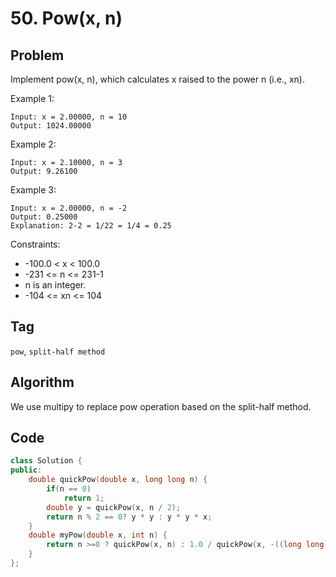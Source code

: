 # 50. Pow(x, n)
## Problem
Implement pow(x, n), which calculates x raised to the power n (i.e., xn).

Example 1:
```
Input: x = 2.00000, n = 10
Output: 1024.00000
```

Example 2:
```
Input: x = 2.10000, n = 3
Output: 9.26100
```

Example 3:
```
Input: x = 2.00000, n = -2
Output: 0.25000
Explanation: 2-2 = 1/22 = 1/4 = 0.25
```

Constraints:
- -100.0 < x < 100.0
- -231 <= n <= 231-1
- n is an integer.
- -104 <= xn <= 104

## Tag
```pow```, ```split-half method```

## Algorithm
We use multipy to replace pow operation based on the split-half method.

## Code
```cpp
class Solution {
public:
    double quickPow(double x, long long n) {
        if(n == 0)
            return 1;
        double y = quickPow(x, n / 2);
        return n % 2 == 0? y * y : y * y * x;
    }
    double myPow(double x, int n) {
        return n >=0 ? quickPow(x, n) : 1.0 / quickPow(x, -((long long)n));
    }
};
```